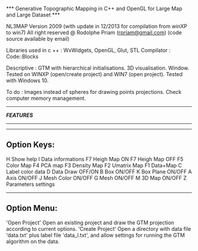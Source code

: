 
*** Generative Topographic Mapping in C++ and OpenGL for Large Map and Large Dataset ***

NL3MAP Version 2009 (with update in 12/2013 for compilation from winXP to win7)
All right reserved @ Rodolphe Priam (rpriam@gmail.com) (code source available by email)

Libraries used in c ++ : WxWidgets, OpenGL, Glut, STL
Compilator             : Code::Blocks

Descriptive            : GTM with hierarchical initialisations. 3D visualisation. Window. Tested on WINXP (open/create project) and WIN7 (open project). Tested with Windows 10.

To do                  : Images instead of spheres for drawing points projections. Check computer memory management.


**************
***FEATURES***
**************

--------------
Option Keys:
--------------
H  Show help
I  Data informations
F7 Heigh Map ON
F7 Heigh Map OFF
F5 Color Map
F4 PCA map
F3 Density Map
F2 Umatrix Map
F1 Data+Map
C  Label color data
D Data Draw OFF/ON
B Box ON/OFF
K Box Plane ON/OFF
A Axis ON/OFF
J Mesh Color ON/OFF
G Mesh ON/OFF
M 3D Map ON/OFF
Z Parameters settings


--------------
Option Menu:
--------------
'Open Project'   Open an existing project and draw the GTM projection according to current options.
'Create Project' Open a directory with data file 'data.txt' plus label file 'data_l.txt', and allow settings for running the GTM algorithm on the data.
